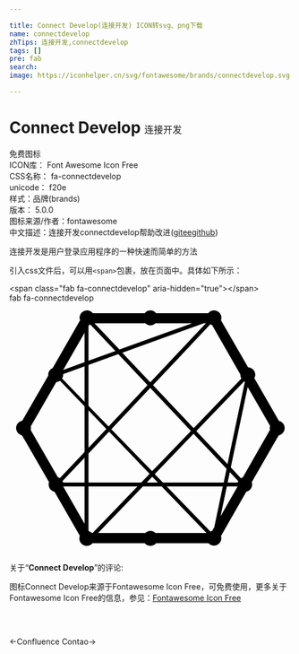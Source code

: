 ```yaml
---

title: Connect Develop(连接开发) ICON转svg、png下载
name: connectdevelop
zhTips: 连接开发,connectdevelop
tags: []
pre: fab
search: 
image: https://iconhelper.cn/svg/fontawesome/brands/connectdevelop.svg

---
```


# Connect Develop  <small style="font-size: 60%;font-weight: 100">连接开发</small>


<div class="detail-page">
<p>
<span><span class="badge-success badge">免费图标</span> </span>
<br/>
<span>
ICON库：
<span class="badge-secondary badge">Font Awesome Icon Free</span> 
</span>
<br/>
<span>
CSS名称：
<span class="badge-secondary badge">fa-connectdevelop</span> 
</span>
<br/>
<span>
unicode：
<span class="badge-secondary badge">f20e</span> 
<copy-btn content='f20e' btn-title=""></copy-btn>
<copy-btn :content='String.fromCodePoint(parseInt("f20e", 16))' btn-title="复制U"></copy-btn>
</span><br/><span>样式：<span class="badge-light badge">品牌(brands)</span></span>
<br/>
<span>
版本：
<span class="badge-secondary badge">5.0.0</span> 
</span>
<br/>
<span>图标来源/作者：<span class="badge-light badge">fontawesome</span></span> 
<br/>
<span class="zh-detail">中文描述：<span class="badge-primary badge">连接开发</span><span class="badge-primary badge">connectdevelop</span><span class="help-link"><span>帮助改进</span>(<a href="https://gitee.com/liuwave/icon-helper/edit/master/json/fontawesome/brands/connectdevelop.json" target="_blank" rel="noopener noreferrer">gitee</a><a href="https://github.com/liuwave/icon-helper/edit/master/json/fontawesome/brands/connectdevelop.json" target="_blank" rel="noopener noreferrer">github</a></span>)</span><br/>
</p>
</div><div class="description description alert alert-light">连接开发是用户登录应用程序的一种快速而简单的方法</div>
<div class="alert alert-dark">
  <i class="fab fa-connectdevelop fa-xs"></i>
  <i class="fab fa-connectdevelop fa-sm"></i>
  <i class="fab fa-connectdevelop fa-lg"></i>
  <i class="fab fa-connectdevelop fa-2x"></i>
  <i class="fab fa-connectdevelop fa-3x"></i>
  <i class="fab fa-connectdevelop fa-5x"></i>
  <i class="fab fa-connectdevelop fa-7x"></i>
</div>
<div>
  <p>引入css文件后，可以用<code>&lt;span&gt;</code>包裹，放在页面中。具体如下所示：    
  </p>
  <div class="alert alert-primary" style="font-size: 14px">
    &lt;span class="fab fa-connectdevelop" aria-hidden="true"&gt;&lt;/span&gt;
    <copy-btn content='<span class="fab fa-connectdevelop" aria-hidden="true"></span>'></copy-btn>
  </div>
  <div class="alert alert-secondary">
    <i class="fab fa-connectdevelop"
    style="font-size: 24px"
    aria-hidden="true"></i> fab fa-connectdevelop
    <copy-btn content="fab fa-connectdevelop" btn-title="复制图标名称"></copy-btn>
  </div>
</div>
<div id="svg" class="svg-wrap">
<svg xmlns="http://www.w3.org/2000/svg" viewBox="0 0 576 512"><path d="M550.5 241l-50.089-86.786c1.071-2.142 1.875-4.553 1.875-7.232 0-8.036-6.696-14.733-14.732-15.001l-55.447-95.893c.536-1.607 1.071-3.214 1.071-4.821 0-8.571-6.964-15.268-15.268-15.268-4.821 0-8.839 2.143-11.786 5.625H299.518C296.839 18.143 292.821 16 288 16s-8.839 2.143-11.518 5.625H170.411C167.464 18.143 163.447 16 158.625 16c-8.303 0-15.268 6.696-15.268 15.268 0 1.607.536 3.482 1.072 4.821l-55.983 97.233c-5.356 2.41-9.107 7.5-9.107 13.661 0 .535.268 1.071.268 1.607l-53.304 92.143c-7.232 1.339-12.59 7.5-12.59 15 0 7.232 5.089 13.393 12.054 15l55.179 95.358c-.536 1.607-.804 2.946-.804 4.821 0 7.232 5.089 13.393 12.054 14.732l51.697 89.732c-.536 1.607-1.071 3.482-1.071 5.357 0 8.571 6.964 15.268 15.268 15.268 4.821 0 8.839-2.143 11.518-5.357h106.875C279.161 493.857 283.447 496 288 496s8.839-2.143 11.518-5.357h107.143c2.678 2.946 6.696 4.821 10.982 4.821 8.571 0 15.268-6.964 15.268-15.268 0-1.607-.267-2.946-.803-4.285l51.697-90.268c6.964-1.339 12.054-7.5 12.054-14.732 0-1.607-.268-3.214-.804-4.821l54.911-95.358c6.964-1.339 12.322-7.5 12.322-15-.002-7.232-5.092-13.393-11.788-14.732zM153.535 450.732l-43.66-75.803h43.66v75.803zm0-83.839h-43.66c-.268-1.071-.804-2.142-1.339-3.214l44.999-47.41v50.624zm0-62.411l-50.357 53.304c-1.339-.536-2.679-1.34-4.018-1.607L43.447 259.75c.535-1.339.535-2.679.535-4.018s0-2.41-.268-3.482l51.965-90c2.679-.268 5.357-1.072 7.768-2.679l50.089 51.965v92.946zm0-102.322l-45.803-47.41c1.339-2.143 2.143-4.821 2.143-7.767 0-.268-.268-.804-.268-1.072l43.928-15.804v72.053zm0-80.625l-43.66 15.804 43.66-75.536v59.732zm326.519 39.108l.804 1.339L445.5 329.125l-63.75-67.232 98.036-101.518.268.268zM291.75 355.107l11.518 11.786H280.5l11.25-11.786zm-.268-11.25l-83.303-85.446 79.553-84.375 83.036 87.589-79.286 82.232zm5.357 5.893l79.286-82.232 67.5 71.25-5.892 28.125H313.714l-16.875-17.143zM410.411 44.393c1.071.536 2.142 1.072 3.482 1.34l57.857 100.714v.536c0 2.946.803 5.624 2.143 7.767L376.393 256l-83.035-87.589L410.411 44.393zm-9.107-2.143L287.732 162.518l-57.054-60.268 166.339-60h4.287zm-123.483 0c2.678 2.678 6.16 4.285 10.179 4.285s7.5-1.607 10.179-4.285h75L224.786 95.821 173.893 42.25h103.928zm-116.249 5.625l1.071-2.142a33.834 33.834 0 0 0 2.679-.804l51.161 53.84-54.911 19.821V47.875zm0 79.286l60.803-21.964 59.732 63.214-79.553 84.107-40.982-42.053v-83.304zm0 92.678L198 257.607l-36.428 38.304v-76.072zm0 87.858l42.053-44.464 82.768 85.982-17.143 17.678H161.572v-59.196zm6.964 162.053c-1.607-1.607-3.482-2.678-5.893-3.482l-1.071-1.607v-89.732h99.91l-91.607 94.821h-1.339zm129.911 0c-2.679-2.41-6.428-4.285-10.447-4.285s-7.767 1.875-10.447 4.285h-96.429l91.607-94.821h38.304l91.607 94.821H298.447zm120-11.786l-4.286 7.5c-1.339.268-2.41.803-3.482 1.339l-89.196-91.875h114.376l-17.412 83.036zm12.856-22.232l12.858-60.803h21.964l-34.822 60.803zm34.822-68.839h-20.357l4.553-21.16 17.143 18.214c-.535.803-1.071 1.874-1.339 2.946zm66.161-107.411l-55.447 96.697c-1.339.535-2.679 1.071-4.018 1.874l-20.625-21.964 34.554-163.928 45.803 79.286c-.267 1.339-.803 2.678-.803 4.285 0 1.339.268 2.411.536 3.75z"/></svg>
</div>
<detail full-name='fa-connectdevelop'></detail>
<div class="icon-detail__container">
<p>关于“<b>Connect Develop</b>”的评论:</p>
</div>
<Vssue title="关于“Connect Develop”的评论" />    
<div><p>图标Connect Develop来源于Fontawesome Icon Free，可免费使用，更多关于  Fontawesome Icon Free的信息，参见：<a target="_blank" href="https://iconhelper.cn/fontawesome.html">Fontawesome Icon Free</a>
</p></div>

<div style="padding:2rem 0 " class="page-nav"><p class="inner"><span class="prev">←<router-link to="/icon/brands/confluence.html">Confluence</router-link></span> <span class="next"><router-link to="/icon/brands/contao.html">Contao</router-link>→</span></p></div>
